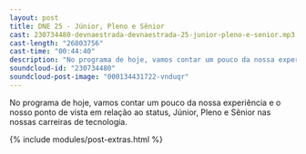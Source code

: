 ```yaml
---
layout: post
title: DNE 25 - Júnior, Pleno e Sênior
cast: 230734480-devnaestrada-devnaestrada-25-junior-pleno-e-senior.mp3
cast-length: "26803756"
cast-time: "00:44:40"
description: "No programa de hoje, vamos contar um pouco da nossa experiência e o nosso ponto de vista em relação ao status, Júnior, Pleno e Sênior nas nossas carreiras de tecnologia."
soundcloud-id: "230734480"
soundcloud-post-image: "000134431722-vnduqr"
---
```


No programa de hoje, vamos contar um pouco da nossa experiência e o nosso ponto de vista em relação ao status, Júnior, Pleno e Sênior nas nossas carreiras de tecnologia.

{% include modules/post-extras.html %}